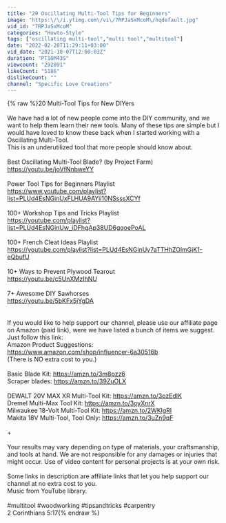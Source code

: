 ```yaml
---
title: "20 Oscillating Multi-Tool Tips for Beginners"
image: "https:\/\/i.ytimg.com\/vi\/7RPJaSxMcoM\/hqdefault.jpg"
vid_id: "7RPJaSxMcoM"
categories: "Howto-Style"
tags: ["oscillating multi-tool","multi tool","multitool"]
date: "2022-02-20T11:29:11+03:00"
vid_date: "2021-10-07T12:00:03Z"
duration: "PT10M43S"
viewcount: "292891"
likeCount: "5186"
dislikeCount: ""
channel: "Specific Love Creations"
---
```

{% raw %}20 Multi-Tool Tips for New DIYers<br /><br />We have had a lot of new people come into the DIY community, and we want to help them learn their new tools. Many of these tips are simple but I would have loved to know these back when I started working with a Oscillating Multi-Tool. <br />This is an underutilized tool that more people should know about.<br /><br />Best Oscillating Multi-Tool Blade? (by Project Farm)<br /><a rel="nofollow" target="blank" href="https://youtu.be/joVfNnbweYY">https://youtu.be/joVfNnbweYY</a><br /><br />Power Tool Tips for Beginners Playlist<br /><a rel="nofollow" target="blank" href="https://www.youtube.com/playlist?list=PLUd4EsNGinUxFLHUA9AYii10NSsssXCYf">https://www.youtube.com/playlist?list=PLUd4EsNGinUxFLHUA9AYii10NSsssXCYf</a><br /><br />100+ Workshop Tips and Tricks Playlist<br /><a rel="nofollow" target="blank" href="https://youtube.com/playlist?list=PLUd4EsNGinUw_iDFhgAp38UD6gqoePoAL">https://youtube.com/playlist?list=PLUd4EsNGinUw_iDFhgAp38UD6gqoePoAL</a><br /><br />100+ French Cleat Ideas Playlist<br /><a rel="nofollow" target="blank" href="https://youtube.com/playlist?list=PLUd4EsNGinUy7aTTHhZOlmGjK1-eQbufU">https://youtube.com/playlist?list=PLUd4EsNGinUy7aTTHhZOlmGjK1-eQbufU</a><br /><br />10+ Ways to Prevent Plywood Tearout<br /><a rel="nofollow" target="blank" href="https://youtu.be/c5UnXMzIhNU">https://youtu.be/c5UnXMzIhNU</a><br /><br />7+ Awesome DIY Sawhorses <br /><a rel="nofollow" target="blank" href="https://youtu.be/5bKFx5jYgDA">https://youtu.be/5bKFx5jYgDA</a><br /><br /><br />If you would like to help support our channel, please use our affiliate page on Amazon (paid link), were we have listed a bunch of items we suggest.<br />Just follow this link:<br />Amazon Product Suggestions:<br /><a rel="nofollow" target="blank" href="https://www.amazon.com/shop/influencer-6a30516b">https://www.amazon.com/shop/influencer-6a30516b</a> <br />(There is NO extra cost to you.)<br /><br />Basic Blade Kit: <a rel="nofollow" target="blank" href="https://amzn.to/3m8pzz6">https://amzn.to/3m8pzz6</a><br />Scraper blades: <a rel="nofollow" target="blank" href="https://amzn.to/39ZuOLX">https://amzn.to/39ZuOLX</a><br /><br />DEWALT 20V MAX XR Multi-Tool Kit: <a rel="nofollow" target="blank" href="https://amzn.to/3ozEdlK">https://amzn.to/3ozEdlK</a><br />Dremel Multi-Max Tool Kit: <a rel="nofollow" target="blank" href="https://amzn.to/3oyXnrX">https://amzn.to/3oyXnrX</a><br />Milwaukee 18-Volt Multi-Tool Kit: <a rel="nofollow" target="blank" href="https://amzn.to/2WKlgRI">https://amzn.to/2WKlgRI</a><br />Makita 18V Multi-Tool, Tool Only: <a rel="nofollow" target="blank" href="https://amzn.to/3uZn9qF">https://amzn.to/3uZn9qF</a><br /><br />+<br /><br />Your results may vary depending on type of materials, your craftsmanship, and tools at hand. We are not responsible for any damages or injuries that might occur. Use of video content for personal projects is at your own risk.<br /><br />Some links in description are affiliate links that let you help support our channel at no extra cost to you.<br />Music from YouTube library.<br /><br />#multitool #woodworking #tipsandtricks #carpentry <br />2 Corinthians 5:17{% endraw %}
